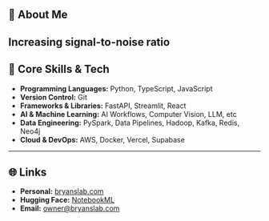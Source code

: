 ## 👋 About Me
Increasing signal-to-noise ratio
---

## 🚀 Core Skills & Tech

- **Programming Languages:** Python, TypeScript, JavaScript
- **Version Control:** Git
- **Frameworks & Libraries:** FastAPI, Streamlit, React
- **AI & Machine Learning:** AI Workflows, Computer Vision, LLM, etc
- **Data Engineering:** PySpark, Data Pipelines, Hadoop, Kafka, Redis, Neo4j
- **Cloud & DevOps:** AWS, Docker, Vercel, Supabase

---

## 🌐 Links

- **Personal:** [bryanslab.com](https://bryanslab.com)
- **Hugging Face:** [NotebookML](https://huggingface.co/NotebookML)
- **Email:** [owner@bryanslab.com](mailto:owner@bryanslab.com)
